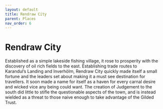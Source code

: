 ```yaml
---
layout: default
title: Rendraw City
parent: Places
nav_order: 6
---
```


# Rendraw City

Established as a simple lakeside fishing village, it rose to prosperity with the discovery of oil rich fields to the east. Establishing trade routes to Karandul’s Landing and Inverhölm, Rendraw City quickly made itself a small fortune and the leaders set about making it a must see destination for travellers. It soon made a name for itself as a haven for every carnal desire and wicked vice any being could want. The creation of Judgement to the south did little to stifle the questionable aspects of the town, and is instead wielded as a threat to those naive enough to take advantage of the Gilded Trust.